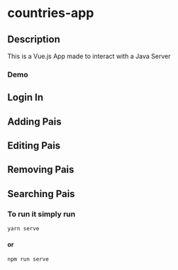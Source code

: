 # countries-app

## Description

This is a Vue.js App made to interact with a Java Server

### Demo

## Login In

## Adding Pais

## Editing Pais

## Removing Pais

## Searching Pais

### To run it simply run

```
yarn serve
```

#### or

```
npm run serve
```
